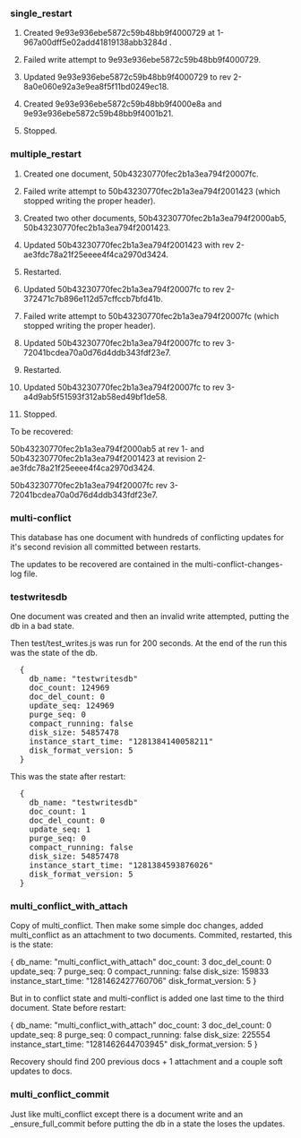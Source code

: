 ### single_restart

1. Created 9e93e936ebe5872c59b48bb9f4000729 at 1-967a00dff5e02add41819138abb3284d .

2. Failed write attempt to 9e93e936ebe5872c59b48bb9f4000729.

3. Updated 9e93e936ebe5872c59b48bb9f4000729 to rev 2-8a0e060e92a3e9ea8f5f11bd0249ec18.

4. Created 9e93e936ebe5872c59b48bb9f4000e8a and 9e93e936ebe5872c59b48bb9f4001b21.

5. Stopped.

### multiple_restart

1. Created one document, 50b43230770fec2b1a3ea794f20007fc.

2. Failed write attempt to 50b43230770fec2b1a3ea794f2001423 (which stopped writing the proper header).

3. Created two other documents, 50b43230770fec2b1a3ea794f2000ab5, 50b43230770fec2b1a3ea794f2001423.

4. Updated 50b43230770fec2b1a3ea794f2001423 with rev 2-ae3fdc78a21f25eeee4f4ca2970d3424.

5. Restarted.

6. Updated 50b43230770fec2b1a3ea794f20007fc to rev 2-372471c7b896e112d57cffccb7bfd41b.

7. Failed write attempt to 50b43230770fec2b1a3ea794f20007fc (which stopped writing the proper header).

8. Updated 50b43230770fec2b1a3ea794f20007fc to rev 3-72041bcdea70a0d76d4ddb343fdf23e7.

9. Restarted.

10. Updated 50b43230770fec2b1a3ea794f20007fc to rev 3-a4d9ab5f51593f312ab58ed49bf1de58.

11. Stopped.

To be recovered:

50b43230770fec2b1a3ea794f2000ab5 at rev 1- and 50b43230770fec2b1a3ea794f2001423 at revision 2-ae3fdc78a21f25eeee4f4ca2970d3424.

50b43230770fec2b1a3ea794f20007fc rev 3-72041bcdea70a0d76d4ddb343fdf23e7.

### multi-conflict

This database has one document with hundreds of conflicting updates for it's second revision all committed between restarts.

The updates to be recovered are contained in the multi-conflict-changes-log file.

### testwritesdb

One document was created and then an invalid write attempted, putting the db in a bad state.

Then test/test_writes.js was run for 200 seconds. At the end of the run this was the state of the db.

<pre>
  {
    db_name: "testwritesdb"
    doc_count: 124969
    doc_del_count: 0
    update_seq: 124969
    purge_seq: 0
    compact_running: false
    disk_size: 54857478
    instance_start_time: "1281384140058211"
    disk_format_version: 5
  }
</pre>

This was the state after restart:

<pre>
  {
    db_name: "testwritesdb"
    doc_count: 1
    doc_del_count: 0
    update_seq: 1
    purge_seq: 0
    compact_running: false
    disk_size: 54857478
    instance_start_time: "1281384593876026"
    disk_format_version: 5
  }
</pre>

### multi_conflict_with_attach

Copy of multi\_conflict. Then make some simple doc changes, added multi\_conflict as an attachment to two documents. Commited, restarted, this is the state:

{
db_name: "multi_conflict_with_attach"
doc_count: 3
doc_del_count: 0
update_seq: 7
purge_seq: 0
compact_running: false
disk_size: 159833
instance_start_time: "1281462427760706"
disk_format_version: 5
}

But in to conflict state and multi-conflict is added one last time to the third document. State before restart:

{
db_name: "multi_conflict_with_attach"
doc_count: 3
doc_del_count: 0
update_seq: 8
purge_seq: 0
compact_running: false
disk_size: 225554
instance_start_time: "1281462644703945"
disk_format_version: 5
}

Recovery should find 200 previous docs + 1 attachment and a couple soft updates to docs.

### multi_conflict_commit

Just like multi\_conflict except there is a document write and an \_ensure\_full\_commit before putting the db in a state the loses the updates.